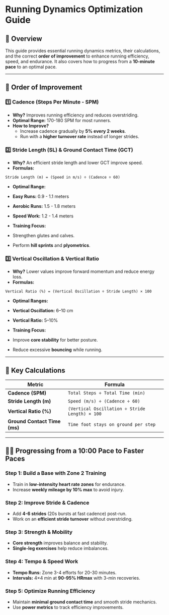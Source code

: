 # Running Dynamics Optimization Guide  

## 📌 Overview  
This guide provides essential running dynamics metrics, their calculations, and the correct **order of improvement** to enhance running efficiency, speed, and endurance. It also covers how to progress from a **10-minute pace** to an optimal pace.  

---

## 🚀 Order of Improvement  

### **1️⃣ Cadence (Steps Per Minute - SPM)**  
- **Why?** Improves running efficiency and reduces overstriding.  
- **Optimal Range:** 170-180 SPM for most runners.  
- **How to Improve?**  
  - Increase cadence gradually by **5% every 2 weeks**.  
  - Run with a **higher turnover rate** instead of longer strides.  

### **2️⃣ Stride Length (SL) & Ground Contact Time (GCT)**  
- **Why?** An efficient stride length and lower GCT improve speed.  
- **Formulas:**  

`Stride Length (m) = (Speed in m/s) ÷ (Cadence ÷ 60)`

- **Optimal Range:**  
- **Easy Runs:** 0.9 - 1.1 meters  
- **Aerobic Runs:** 1.5 - 1.8 meters  
- **Speed Work:** 1.2 - 1.4 meters  

- **Training Focus:**  
- Strengthen glutes and calves.  
- Perform **hill sprints** and **plyometrics**.  

### **3️⃣ Vertical Oscillation & Vertical Ratio**  
- **Why?** Lower values improve forward momentum and reduce energy loss.  
- **Formulas:**  

`Vertical Ratio (%) = (Vertical Oscillation ÷ Stride Length) × 100`

- **Optimal Ranges:**  
- **Vertical Oscillation:** 6–10 cm  
- **Vertical Ratio:** 5–10%  

- **Training Focus:**  
- Improve **core stability** for better posture.  
- Reduce excessive **bouncing** while running.  

---

## 📏 Key Calculations  

| Metric                  | Formula |
|-------------------------|---------|
| **Cadence (SPM)**       | `Total Steps ÷ Total Time (min)` |
| **Stride Length (m)**   | `Speed (m/s) ÷ (Cadence ÷ 60)` |
| **Vertical Ratio (%)**  | `(Vertical Oscillation ÷ Stride Length) × 100` |
| **Ground Contact Time (ms)** | `Time foot stays on ground per step` |

---

## 🏃‍♂️ Progressing from a 10:00 Pace to Faster Paces  

### **Step 1: Build a Base with Zone 2 Training**
- Train in **low-intensity heart rate zones** for endurance.  
- Increase **weekly mileage by 10% max** to avoid injury.  

### **Step 2: Improve Stride & Cadence**
- Add **4-6 strides** (20s bursts at fast cadence) post-run.  
- Work on an **efficient stride turnover** without overstriding.  

### **Step 3: Strength & Mobility**
- **Core strength** improves balance and stability.  
- **Single-leg exercises** help reduce imbalances.  

### **Step 4: Tempo & Speed Work**
- **Tempo Runs:** Zone 3-4 efforts for 20-30 minutes.  
- **Intervals:** 4×4 min at **90-95% HRmax** with 3-min recoveries.  

### **Step 5: Optimize Running Efficiency**
- Maintain **minimal ground contact time** and smooth stride mechanics.  
- Use **power metrics** to track efficiency improvements.  

